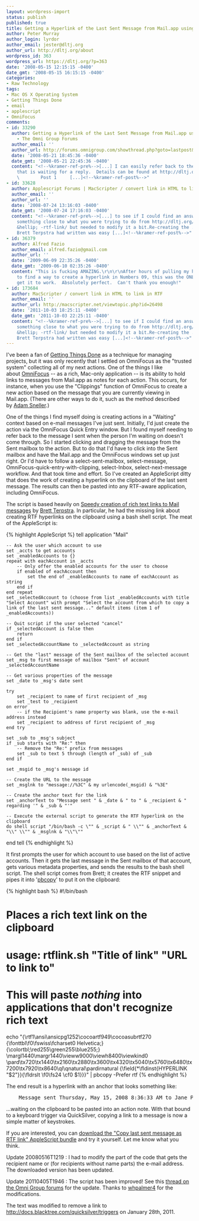 ```yaml
---
layout: wordpress-import
status: publish
published: true
title: Getting a Hyperlink of the Last Sent Message from Mail.app using Applescript
author: Peter Murray
author_login: lyrdor
author_email: jester@dltj.org
author_url: http://dltj.org/about
wordpress_id: 363
wordpress_url: https://dltj.org/?p=363
date: '2008-05-15 12:15:15 -0400'
date_gmt: '2008-05-15 16:15:15 -0400'
categories:
- Raw Technology
tags:
- Mac OS X Operating System
- Getting Things Done
- email
- applescript
- OmniFocus
comments:
- id: 33290
  author: Getting a Hyperlink of the Last Sent Message from Mail.app using Applescript
    - The Omni Group Forums
  author_email: ''
  author_url: http://forums.omnigroup.com/showthread.php?goto=lastpost&amp;t=8028
  date: '2008-05-21 18:45:36 -0400'
  date_gmt: '2008-05-21 22:45:36 -0400'
  content: "<!--%kramer-ref-pre%-->[...] I can easily refer back to the e-mail I sent
    that is waiting for a reply.  Details can be found at http://dltj.org/article/copy-last-se...e-as-rtf-link/.
    \        Post 1     [...]<!--%kramer-ref-post%-->"
- id: 33628
  author: Applescript Forums | MacScripter / convert link in HTML to link in RTF
  author_email: ''
  author_url: ''
  date: '2008-07-24 13:16:03 -0400'
  date_gmt: '2008-07-24 17:16:03 -0400'
  content: "<!--%kramer-ref-pre%-->[...] to see if I could find an answer to. I located
    something close to what you were trying to do from http://dltj.org/article/copy-last-sent-
    &hellip; -rtf-link/ but needed to modify it a bit.Re-creating the .sh file that
    Brett Terpstra had written was easy [...]<!--%kramer-ref-post%-->"
- id: 36379
  author: Alfred Fazio
  author_email: alfred.fazio@gmail.com
  author_url: ''
  date: '2009-06-09 22:35:26 -0400'
  date_gmt: '2009-06-10 02:35:26 -0400'
  content: "This is fucking AMAZING.\r\n\r\nAfter hours of pulling my hair out trying
    to find a way to create a hyperlink in Numbers 09, this was the ONLY way I could
    get it to work.  Absolutely perfect.  Can't thank you enough!"
- id: 173684
  author: MacScripter / convert link in HTML to link in RTF
  author_email: ''
  author_url: http://macscripter.net/viewtopic.php?id=26498
  date: '2011-10-03 18:25:11 -0400'
  date_gmt: '2011-10-03 22:25:11 -0400'
  content: "<!--%kramer-ref-pre%-->[...] to see if I could find an answer to. I located
    something close to what you were trying to do from http://dltj.org/article/copy-last-sent-
    &hellip; -rtf-link/ but needed to modify it a bit.Re-creating the .sh file that
    Brett Terpstra had written was easy [...]<!--%kramer-ref-post%-->"
---
```

I've been a fan of [Getting Things Done](http://en.wikipedia.org/wiki/Getting_Things_Done) as a technique for managing projects, but it was only recently that I settled on OmniFocus as the "trusted system" collecting all of my next actions. One of the things I like about [OmniFocus](http://www.omnigroup.com/applications/omnifocus/) -- as a rich, Mac-only application -- is its ability to hold links to messages from Mail.app as notes for each action. This occurs, for instance, when you use the "Clippings" function of OmniFocus to create a new action based on the message that you are currently viewing in Mail.app. (There are other ways to do it, such as the method described by [Adam Sneller](http://www.earth2adam.com/omnifocus-gtd-actions-from-mail-redux/).)

One of the things I find myself doing is creating actions in a "Waiting" context based on e-mail messages I've just sent. Initially, I'd just create the action via the OmniFocus Quick Entry window. But I found myself needing to refer back to the message I sent when the person I'm waiting on doesn't come through. So I started clicking and dragging the message from the Sent mailbox to the action. But to do that I'd have to click into the Sent mailbox and have the Mail.app and the OmniFocus windows set up just right. Or I'd have to follow a select-sent-mailbox, select-message, OmniFocus-quick-entry-with-clipping, select-Inbox, select-next-message workflow. And that took time and effort. So I've created an AppleScript ditty that does the work of creating a hyperlink on the clipboard of the last sent message. The results can then be pasted into any RTF-aware application, including OmniFocus.  
  
The script is based heavily on [Speedy creation of rich text links to Mail messages](http://www.tuaw.com/2008/04/14/speedy-creation-of-rich-text-links-to-mail-messages/) by [Brett Terpstra](http://www.tuaw.com/bloggers/brett-terpstra/). In particular, he had the missing link about creating RTF hyperlinks on the clipboard using a bash shell script. The meat of the AppleScript is:

{% highlight AppleScript %}
tell application "Mail"

	-- Ask the user which account to use
	set _accts to get accounts
	set _enabledAccounts to {}
	repeat with eachAccount in _accts
		-- Only offer the enabled accounts for the user to choose
		if enabled of eachAccount then
			set the end of _enabledAccounts to name of eachAccount as string
		end if
	end repeat
	set _selectedAccount to (choose from list _enabledAccounts with title "Select Account" with prompt "Select the account from which to copy a link of the last sent message..." default items (item 1 of _enabledAccounts))
	
	-- Quit script if the user selected "cancel"
	if _selectedAccount is false then
		return
	end if
	set _selectedAccountName to _selectedAccount as string
	
	-- Get the "last" message of the Sent mailbox of the selected account
	set _msg to first message of mailbox "Sent" of account _selectedAccountName
	
	-- Get various properties of the message
	set _date to _msg's date sent
	
	try
		set _recipient to name of first recipient of _msg
		set _test to _recipient
	on error
		-- if the Recipient's name property was blank, use the e-mail address instead
		set _recipient to address of first recipient of _msg
	end try
	
	set _sub to _msg's subject
	if _sub starts with "Re:" then
		-- Remove the "Re:" prefix from messages
		set _sub to text 5 through (length of _sub) of _sub
	end if
	
	set _msgid to _msg's message id
	
	-- Create the URL to the message
	set _msglnk to "message://%3C" & my urlencode(_msgid) & "%3E"
	
	-- Create the anchor text for the link
	set _anchorText to "Message sent " & _date & " to " & _recipient & " regarding '" & _sub & "'"

	-- Execute the external script to generate the RTF hyperlink on the clipboard
	do shell script "/bin/bash -c \"" & _script & " \\"" & _anchorText & "\\" \\"" & _msglnk & "\\"\""
end tell
{% endhighlight %}

It first prompts the user for which account to use based on the list of active accounts. Then it gets the last message in the Sent mailbox of that account, gets various metadata properties, and sends the results to the bash shell script. The shell script comes from Brett; it creates the RTF snippet and pipes it into '[pbcopy](http://developer.apple.com/documentation/Darwin/Reference/ManPages/man1/pbcopy.1.html)' to put it on the clipboard:

{% highlight bash %}
#!/bin/bash
# Places a rich text link on the clipboard
# usage: rtflink.sh "Title of link" "URL to link to"
#
# This will paste *nothing* into applications that don't recognize rich text

echo "{\rtf1\ansi\ansicpg1252\cocoartf949\cocoasubrtf270
{\fonttbl\f0\fswiss\fcharset0 Helvetica;}
{\colortbl;\red255\green255\blue255;}
\margl1440\margr1440\vieww9000\viewh8400\viewkind0
\pard\tx720\tx1440\tx2160\tx2880\tx3600\tx4320\tx5040\tx5760\tx6480\tx7200\tx7920\tx8640\ql\qnatural\pardirnatural
{\field{\*\fldinst{HYPERLINK \"$2\"}}{\fldrslt 
\f0\fs24 \cf0 $1}}}" | pbcopy -Prefer rtf
{% endhighlight %}

The end result is a hyperlink with an anchor that looks something like:

<pre>    Message sent Thursday, May 15, 2008 8:36:33 AM to Jane Partner regarding 'Can you pick up milk?'</pre>

...waiting on the clipboard to be pasted into an action note. With that bound to a keyboard trigger via QuickSilver, copying a link to a message is now a simple matter of keystrokes.

If you are interested, you can [download the "Copy last sent message as RTF link" AppleScript bundle](http://localhost:4000/wp-content/uploads/2008/05/copy-last-sent-message-as-rtf-link.zip) and try it yourself. Let me know what you think.

Update 20080516T1219 : I had to modify the part of the code that gets the recipient name or (for recipients without name parts) the e-mail address. The downloaded version has been updated.

Update 20110405T1946 : The script has been improved! See this [thread on the Omni Group forums](http://forums.omnigroup.com/showthread.php?t=20397) for the update. Thanks to [whpalmer4](http://forums.omnigroup.com/member.php?u=5000) for the modifications.

The text was modified to remove a link to http://docs.blacktree.com/quicksilver/triggers on January 28th, 2011.


